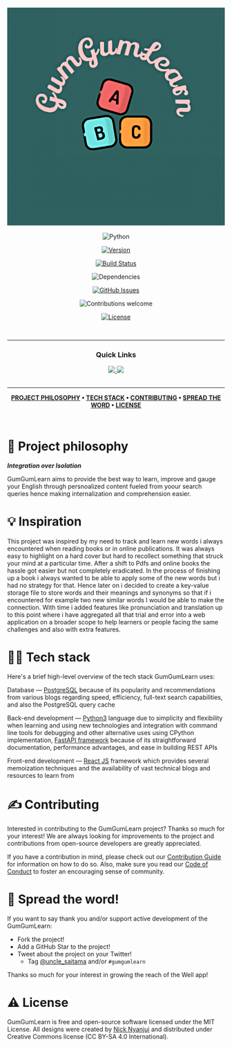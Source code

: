 ![GumGumLearn](./docs/assets/images/GumGumLearnLogo.png)

<div align='center'>

![Python](https://img.shields.io/badge/python-v3.8+-blue.svg)

[![Version](https://img.shields.io/github/v/release/n1klaus/GumGumLearn?color=%23FDD835&label=version)](https://github.com/n1klaus/GumGumLearn/releases)

[![Build Status](https://travis-ci.org/anfederico/clairvoyant.svg?branch=master)](https://travis-ci.org/anfederico/clairvoyant)

![Dependencies](https://img.shields.io/badge/dependencies-up%20to%20date-brightgreen.svg)

[![GitHub Issues](https://img.shields.io/github/issues/n1klaus/GumGumLearn.svg)](https://github.com/n1klaus/GumGumLearn/issues)

![Contributions welcome](https://img.shields.io/badge/contributions-welcome-orange.svg)

[![License](https://img.shields.io/badge/license-MIT-blue.svg)](https://opensource.org/licenses/MIT)

</a>
  
</div>

<br />

---

<div align='center'>
  
### Quick Links
  
<a href='#'>
  
<img src='https://img.shields.io/badge/HOMEPAGE-gray?style=for-the-badge'>
  
</a>
  
<a href='https://medium.com/@nicknyanjui/how-i-built-a-resilient-web-application-to-provide-an-immersive-english-learning-experience-5f724a58bdbb'>
  
<img src='https://img.shields.io/badge/BLOG-blue?style=for-the-badge'>
  
</a>
  
<br />
  
<br />
  
</div>

---


<div align="center">

**[PROJECT PHILOSOPHY](https://github.com/n1klaus/GumGumLearn#-project-philosophy) • 
[TECH STACK](https://github.com/n1klaus/GumGumLearn#-tech-stack) • 
[CONTRIBUTING](https://github.com/n1klaus/GumGumLearn#%EF%B8%8F-contributing) • 
[SPREAD THE WORD](https://github.com/n1klaus/GumGumLearn#-spread-the-word) • 
[LICENSE](https://github.com/n1klaus/GumGumLearn#%EF%B8%8F-license)**

</div>

<br />

# 🧐 Project philosophy

***Integration over Isolation***

GumGumLearn aims to provide the best way to learn, improve and gauge your English through persnoalized content fueled from yoour search queries hence making internalization and comprehension easier.

# 💡 Inspiration

This project was inspired by my need to track and learn new words i always encountered when reading books or in online publications. It was always easy to highlight on a hard cover but hard to recollect something that struck your mind at a particular time. After a shift to Pdfs and online books the hassle got easier but not completely eradicated. In the process of finishing up a book i always wanted to be able to apply some of the new words but i had no strategy for that. Hence later on i decided to create a key-value storage file to store words and their meanings and synonyms so that if i encountered for example two new  similar words I would be able to make the connection. With time i added features like pronunciation and translation up to this point where i have aggregated all that trial and error into a web application on a broader scope to help learners or people facing the same challenges and also with extra features.

# 👨‍💻 Tech stack

Here's a brief high-level overview of the tech stack GumGumLearn uses:

Database — [PostgreSQL](https://www.postgresql.org/docs/current/index.html) because of its popularity and recommendations from various blogs regarding speed, efficiency, full-text search capabilities, and also the PostgreSQL query cache

Back-end development — [Python3](https://docs.python.org/3.8/) language due to simplicity and flexibility when learning and using new technologies and integration with command line tools for debugging and other alternative uses using CPython implementation, [FastAPI framework]() because of its straightforward documentation, performance advantages, and ease in building REST APIs

Front-end development — [React JS](https://reactjs.org/docs/getting-started.html) framework which provides several memoization techniques and the availability of vast technical blogs and resources to learn from

# ✍️ Contributing

Interested in contributing to the GumGumLearn project? Thanks so much for your interest! We are always looking for improvements to the project and contributions from open-source developers are greatly appreciated.

If you have a contribution in mind, please check out our [Contribution Guide](https://github.com/n1klaus/GumGumLearn/CONTRIBUTING.md) for information on how to do so. Also, make sure you read our [Code of Conduct](https://github.com/n1klaus/GumGumLearn/CODE_OF_CONDUCT.md) to foster an encouraging sense of community.

# 🌟 Spread the word!

If you want to say thank you and/or support active development of the GumGumLearn:

- Fork the project!
- Add a GitHub Star to the project!
- Tweet about the project on your Twitter!
  - Tag [@uncle_saitama](https://twitter.com/uncle_saitama) and/or `#gumgumlearn`

Thanks so much for your interest in growing the reach of the Well app!

# ⚠️ License

GumGumLearn is free and open-source software licensed under the MIT License. All designs were created by [Nick Nyanjui](https://github.com/n1klaus) and distributed under Creative Commons license (CC BY-SA 4.0 International).

<br />

